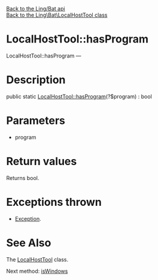 [Back to the Ling/Bat api](https://github.com/lingtalfi/Bat/blob/master/doc/api/Ling/Bat.md)<br>
[Back to the Ling\Bat\LocalHostTool class](https://github.com/lingtalfi/Bat/blob/master/doc/api/Ling/Bat/LocalHostTool.md)


LocalHostTool::hasProgram
================



LocalHostTool::hasProgram — 




Description
================


public static [LocalHostTool::hasProgram](https://github.com/lingtalfi/Bat/blob/master/doc/api/Ling/Bat/LocalHostTool/hasProgram.md)(?$program) : bool









Parameters
================


- program

    


Return values
================

Returns bool.


Exceptions thrown
================

- [Exception](http://php.net/manual/en/class.exception.php).&nbsp;







See Also
================

The [LocalHostTool](https://github.com/lingtalfi/Bat/blob/master/doc/api/Ling/Bat/LocalHostTool.md) class.

Next method: [isWindows](https://github.com/lingtalfi/Bat/blob/master/doc/api/Ling/Bat/LocalHostTool/isWindows.md)<br>

